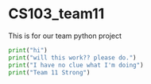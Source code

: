 # CS103_team11

This is for our team python project

```python
print("hi")
print("will this work?? please do.")
print("I have no clue what I'm doing")
print("Team 11 Strong")
```
